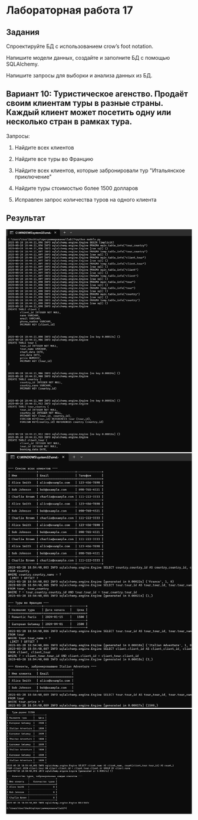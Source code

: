 # Лабораторная работа 17
## Задания 
Спроектируйте БД с использованием crow’s foot notation.

Напишите модели данных, создайте и заполните БД с помощью SQLAlchemy.

Напишите запросы для выборки и анализа данных из БД.

## Вариант 10: Туристическое агенство. Продаёт своим клиентам туры в разные страны. Каждый клиент может посетить одну или несколько стран в рамках тура.
Запросы:

1. Найдите всех клиентов

2. Найдите все туры во Францию

3. Найдите всех клиентов, которые забронировали тур "Итальянское приключение"

4. Найдите туры стоимостью более 1500 долларов

5. Исправлен запрос количества туров на одного клиента

## Результат
![screenshots](L17_models.png)
![screenshots](L17_request1.png)
![screenshots](L17_request2.png)
